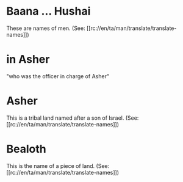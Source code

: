 # Baana ... Hushai

These are names of men. (See: [[rc://en/ta/man/translate/translate-names]])

# in Asher

"who was the officer in charge of Asher"

# Asher

This is a tribal land named after a son of Israel. (See: [[rc://en/ta/man/translate/translate-names]])

# Bealoth

This is the name of a piece of land. (See: [[rc://en/ta/man/translate/translate-names]])

